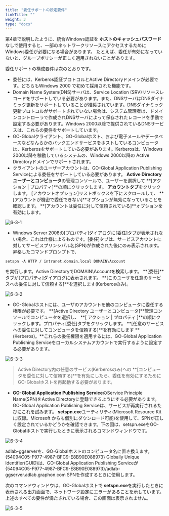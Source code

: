 ```yaml
---
title: "委任サポートの設定要件"
linkTitle: ""
weight: 3
type: "docs"
---
```



第4章で説明したように、統合Windows認証を **ホストのキャッシュパスワード**なしで使用すると、一部のネットワークリソースにアクセスするためにWindows委任が必要になる場合があります。 たとえば、委任が有効になっていないと、グループポリシーが正しく適用されないことがあります。

委任サポートの構成要件は次のとおりです。

* 委任には、Kerberos認証プロトコルとActive Directoryドメインが必要です。どちらもWindows 2000 で初めて採用された機能です。
* Domain Name System(DNS)サーバは、Service Location (SRV)リソースレコードをサポートしている必要があります。また、DNSサーバはDNSダイナミック更新をサポートしていることが推奨されています。DNSダイナミック更新プロトコルがサポートされていない場合は、システム管理者は、ドメインコントローラで作成されDNSサーバによって保存されたレコードを手動で設定する必要があります。Windows 2000以降で提供されているDNSサービスは、これらの要件をサポートしています。
* GO-Globalクライアント、GO-Globalホスト、および電子メールやデータベースなどなんらかのバックエンドサービスをホストしているコンピュータは、Kerberosをサポートしている必要があります。Kerberosは、Windows 2000以降を稼動しているシステムの、Windows 2000以降の Active Directoryドメインでサポートされます。
* クライアントのユーザーアカウントは、GO-Global Application Publishing Serviceによる委任をサポートしている必要があります。 **Active Directoryユーザーとコンピュータ**の管理コンソールで、ユーザーを選択して **[アクション | プロパティ]**の順にクリックします。 **アカウントタブ**をクリックします。 [アカウントオプション]リストボックスを下にスクロールして、 **[アカウントが機密で委任できない]**オプションが無効になっていることを確認します。 **[アカウントは委任に対して信頼されている]**オプションを有効にします。

![6-3-1](/img/6-3-1.png)

* Windows Server 2008の[プロパティ]ダイアログに[委任]タブが表示されない場合、これは仕様によるものです。[委任]タブは、サービスアカウントに対してサービスプリンシパル名(SPN)が作成された後にのみ表示されます。昇格したコマンドプロンプトで、

```
setspn -A HTTP / intranet.domain.local DOMAIN\Account
```

を実行します。Active DirectoryでDOMAIN\Accountを検索します。 **[委任]**タブが[プロパティ]ダイアログに表示されます。 **[このユーザを任意のサービスへの委任に対して信頼する]**を選択します(Kerberosのみ)。

![6-3-2](/img/6-3-2.png)

* GO-Globalホストには、ユーザのアカウントを他のコンピュータに委任する権限が必要です。 **[Active Directory ユーザーとコンピュータ]**管理コンソールでコンピュータを選択し、 **[ アクション | プロパティ ]**の順にクリックします。プロパティ[委任]タブをクリックします。 **[任意のサービスへの委任に対してコンピュータを信頼する]**を有効にします **(Kerberos)。**これらの委任権限を適用するには、GO-Global Application Publishing Serviceをローカルシステムアカウントで実行するように設定する必要があります。

![6-3-3](/img/6-3-3.png)

>Active Directory内の任意のサービス(Kerberosのみ)への **[コンピュータを委任に対して信頼する]**を有効にしたら、委任を有効にするためにGO-Globalホストを再起動する必要があります。

* **GO-Global Application Publishing Service**のService Principle Name(SPN)をActive Directoryに登録できるようにする必要があります。GO-Global Application Publishing Serviceは、サービスが再実行されるたびにこれを試みます。 **setspn.exe**ユーティリティ(Microsoft Resource Kitに収録。Microsoft からも個別にダウンロード可能)を使用して、SPNが正しく設定されているかどうかを確認できます。下の図は、setspn.exeをGO-Globalホストで実行したときに表示されるコマンドウィンドウです。

![6-3-4](/img/6-3-4.png)

adlab-ggserverを、GO-Globalホストのコンピュータ名に置き換えます。{54094C05-F977-4987-BFC9-E8B90E088973} Globally Unique Identifier(GUID)は、GO-Global Application Publishing Serviceが {54094C05-F977-4987-BFC9-E8B90E088973}/adlab-ggserver.adlab.graphon.com SPNを作成するときに使用します。

次のコマンドウィンドウは、GO-Globalホストで **setspn.exe**を実行したときに表示される出力画面で、ネットワーク設定にエラーがあることを示しています。上述のすべての要件が満たされている場合、この画面は表示されません。

![6-3-5](/img/6-3-5.png)